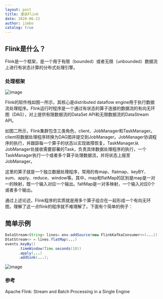 ```yaml
---
layout: post
title: 漫谈Flink
date: 2020-06-22
author: jimbo
catalog: true
---
```


## Flink是什么？
Flink是一个框架，是一个用于有限（bounded）或者无限（unbounded）数据流上进行有状态计算的分布式处理引擎。

### 处理框架

![image](https://ci.apache.org/projects/flink/flink-docs-release-1.2/fig/processes.svg)

Flink的软件栈如图一所示，其核心是distributed dataflow engine用于执行数据流处理程序。Flink运行时程序是一个通过有状态的算子连接的数据流的有向无环图（DAG），对上提供有限数据流的DataSet API和无限数据流的DataStream API。

如图二所示，Flink集群包含三类角色，client、JobManager和TaskManager。client将数据处理程序转换为DAG图并提交到JobManager。JobManager协调程序的执行，并跟踪每一个算子的状态以实现故障恢复。TaskManager从JobManager处接收需要部署的Task，负责具体数据处理程序的执行，一个TaskManager执行一个或者多个算子处理数据流，并将状态上报至JobManager。

这里的算子就是一个独立数据处理程序，常用的有map、flatmap、keyBY、sum、apply、reduce、window等。其中，map和flatMap的区别是map是一对一的映射，既一个输入对应一个输出。faltMap是一对多映射，一个输入对应0个或者多个输出。

通过上述论述，Flink程序的实质就是用多个算子组合在一起形成一个有向无环图，理解了这一点flink的程序就不难理解了。下面有个简单的例子：

## 简单示例
```java
DataStream<String> lines= env.addSource(new FlinkKafkaConsumer<>(...));
DtatStream<> = lines.flatMap(...)
events.keyBy()
      .timeWindow(Time.seconds(10))
      .apply(...)
      .addSink(...);
```

![image](https://ci.apache.org/projects/flink/flink-docs-release-1.2/fig/program_dataflow.svg)


### 参考
Apache Flink: Stream and Batch Processing in a Single Engine
